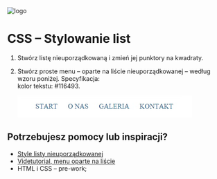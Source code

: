 <img alt="logo" src="http://coderslab.pl/svg/logo-coderslab.svg" width="400">

# CSS &ndash; Stylowanie list

1. Stwórz listę nieuporządkowaną i zmień jej punktory na kwadraty.

2. Stwórz proste menu &ndash; oparte na liście nieuporządkowanej &ndash; według wzoru poniżej.   Specyfikacja:   
  kolor tekstu: #116493.

	![lista](images/lista.jpg)


## Potrzebujesz pomocy lub inspiracji?
* [Style listy nieuporządkowanej](https://developer.mozilla.org/pl/docs/Web/CSS/list-style-type)
* [Videtutorial, menu oparte na liście](https://www.youtube.com/watch?v=rDiiIhVuODQ)
* HTML i CSS &ndash; pre-work;
